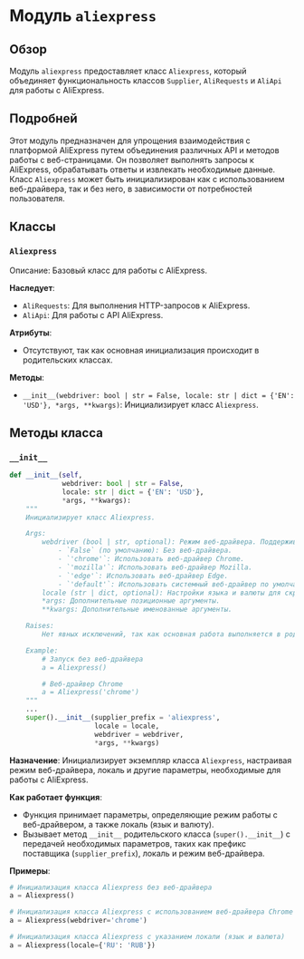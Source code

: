 # Модуль `aliexpress`

## Обзор

Модуль `aliexpress` предоставляет класс `Aliexpress`, который объединяет функциональность классов `Supplier`, `AliRequests` и `AliApi` для работы с AliExpress.

## Подробней

Этот модуль предназначен для упрощения взаимодействия с платформой AliExpress путем объединения различных API и методов работы с веб-страницами. Он позволяет выполнять запросы к AliExpress, обрабатывать ответы и извлекать необходимые данные. Класс `Aliexpress` может быть инициализирован как с использованием веб-драйвера, так и без него, в зависимости от потребностей пользователя.

## Классы

### `Aliexpress`

Описание: Базовый класс для работы с AliExpress.

**Наследует**:
- `AliRequests`: Для выполнения HTTP-запросов к AliExpress.
- `AliApi`: Для работы с API AliExpress.

**Атрибуты**:
- Отсутствуют, так как основная инициализация происходит в родительских классах.

**Методы**:
- `__init__(webdriver: bool | str = False, locale: str | dict = {'EN': 'USD'}, *args, **kwargs)`: Инициализирует класс `Aliexpress`.

## Методы класса

### `__init__`

```python
def __init__(self, 
             webdriver: bool | str = False, 
             locale: str | dict = {'EN': 'USD'},
             *args, **kwargs):
    """
    Инициализирует класс Aliexpress.

    Args:
        webdriver (bool | str, optional): Режим веб-драйвера. Поддерживаемые значения:
            - `False` (по умолчанию): Без веб-драйвера.
            - `'chrome'`: Использовать веб-драйвер Chrome.
            - `'mozilla'`: Использовать веб-драйвер Mozilla.
            - `'edge'`: Использовать веб-драйвер Edge.
            - `'default'`: Использовать системный веб-драйвер по умолчанию.
        locale (str | dict, optional): Настройки языка и валюты для скрипта. По умолчанию `{'EN': 'USD'}`.
        *args: Дополнительные позиционные аргументы.
        **kwargs: Дополнительные именованные аргументы.

    Raises:
        Нет явных исключений, так как основная работа выполняется в родительских классах.

    Example:
        # Запуск без веб-драйвера
        a = Aliexpress()

        # Веб-драйвер Chrome
        a = Aliexpress('chrome')
    """
    ...
    super().__init__(supplier_prefix = 'aliexpress', 
                     locale = locale, 
                     webdriver = webdriver, 
                     *args, **kwargs)
```

**Назначение**: Инициализирует экземпляр класса `Aliexpress`, настраивая режим веб-драйвера, локаль и другие параметры, необходимые для работы с AliExpress.

**Как работает функция**:
- Функция принимает параметры, определяющие режим работы с веб-драйвером, а также локаль (язык и валюту).
- Вызывает метод `__init__` родительского класса (`super().__init__`) с передачей необходимых параметров, таких как префикс поставщика (`supplier_prefix`), локаль и режим веб-драйвера.

**Примеры**:
```python
# Инициализация класса Aliexpress без веб-драйвера
a = Aliexpress()

# Инициализация класса Aliexpress с использованием веб-драйвера Chrome
a = Aliexpress(webdriver='chrome')

# Инициализация класса Aliexpress с указанием локали (язык и валюта)
a = Aliexpress(locale={'RU': 'RUB'})